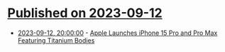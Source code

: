 # [Published on 2023-09-12](index.md)

* [2023-09-12, 20:00:00](https://apple.slashdot.org/story/23/09/12/1954222/apple-launches-iphone-15-pro-and-pro-max-featuring-titanium-bodies?utm_source=rss1.0mainlinkanon&utm_medium=feed) - [Apple Launches iPhone 15 Pro and Pro Max Featuring Titanium Bodies](https://apple.slashdot.org/story/23/09/12/1954222/apple-launches-iphone-15-pro-and-pro-max-featuring-titanium-bodies?utm_source=rss1.0mainlinkanon&utm_medium=feed)
